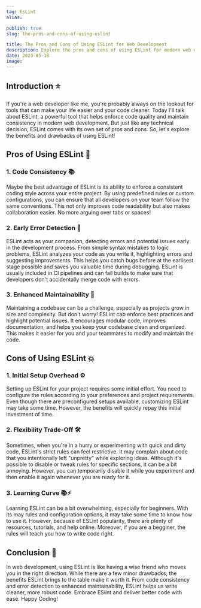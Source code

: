 ```yaml
---
tag: EsLint
alias:

publish: true
slug: the-pros-and-cons-of-using-eslint

title: The Pros and Cons of Using ESLint for Web Development
description: Explore the pros and cons of using ESLint for modern web development. Learn how it enhances code consistency, detects errors, and improves maintainability.
date: 2023-05-18
image:
---
```


## Introduction ⭐

If you're a web developer like me, you're probably always on the lookout for tools that can make your life easier and your code cleaner. Today I'll talk about ESLint, a powerful tool that helps enforce code quality and maintain consistency in modern web development. But just like any technical decision, ESLint comes with its own set of pros and cons. So, let's explore the benefits and drawbacks of using ESLint!

## Pros of Using ESLint 🌟

### 1. Code Consistency 📚

Maybe the best advantage of ESLint is its ability to enforce a consistent coding style across your entire project. By using predefined rules or custom configurations, you can ensure that all developers on your team follow the same conventions. This not only improves code readability but also makes collaboration easier. No more arguing over tabs or spaces!

### 2. Early Error Detection 🚦

ESLint acts as your companion, detecting errors and potential issues early in the development process. From simple syntax mistakes to logic problems, ESLint analyzes your code as you write it, highlighting errors and suggesting improvements. This helps you catch bugs before at the earlisest stage possible and saves you valuable time during debugging. ESLint is usually included in CI pipelines and can fail builds to make sure that developers don't accidentally merge code with errors.

### 3. Enhanced Maintainability 🧹

Maintaining a codebase can be a challenge, especially as projects grow in size and complexity. But don't worry! ESLint cab enforce best practices and highlight potential issues. It encourages modular code, improves documentation, and helps you keep your codebase clean and organized. This makes it easier for you and your teammates to modify and maintain the code.

## Cons of Using ESLint 💥

### 1. Initial Setup Overhead ⚙️

Setting up ESLint for your project requires some initial effort. You need to configure the rules according to your preferences and project requirements. Even though there are preconfigured setups available, customizing ESLint may take some time. However, the benefits will quickly repay this initial investment of time.

### 2. Flexibility Trade-Off 🛠️

Sometimes, when you're in a hurry or experimenting with quick and dirty code, ESLint's strict rules can feel restrictive. It may complain about code that you intentionally left "unpretty" while exploring ideas. Although it's possible to disable or tweak rules for specific sections, it can be a bit annoying. However, you can temporarily disable it while you experiment and then enable it again whenever you are ready for it.

### 3. Learning Curve 📚⚡

Learning ESLint can be a bit overwhelming, especially for beginners. With its may rules and configuration options, it may take some time to know how to use it. However, because of ESLint popularity, there are plenty of resources, tutorials, and help online. Moreover, if you are a begginer, the rules will teach you how to write code right.

## Conclusion 🌈

In web development, using ESLint is like having a wise friend who moves you in the right direction. While there are a few minor drawbacks, the benefits ESLint brings to the table make it worth it. From code consistency and error detection to enhanced maintainability, ESLint helps us write cleaner, more robust code. Embrace ESlint and deliver better code with ease. Happy Coding! 